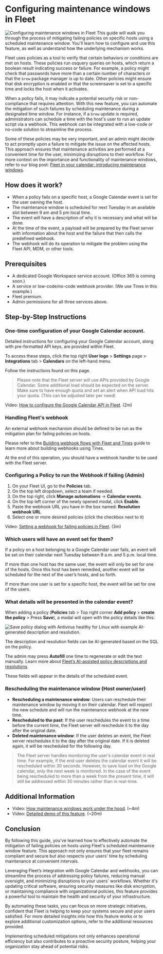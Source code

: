 # Configuring maintenance windows in Fleet

![Configuring maintenance windows in Fleet](../website/assets/images/articles/configuring-maintenance-windows-in-fleet-1600x900@2x.jpg)
This guide will walk you through the process of mitigating failing policies on specific hosts using a scheduled maintenance window. You'll learn how to configure and use this feature, as well as understand how the underlying mechanism works.

Fleet uses policies as a tool to verify that certain behaviors or conditions are met on hosts. These policies run osquery queries on hosts, which return a boolean result indicating success or failure. For example, a policy might check that passwords have more than a certain number of characters or that the `brew` package manager is up to date. Other policies might ensure that disk encryption is enabled or that the screensaver is set to a specific time and locks the host when it activates.

When a policy fails, it may indicate a potential security risk or non-compliance that requires attention. With this new feature, you can automate the mitigation of such failures by scheduling maintenance during a designated time window. For instance, if a `brew` update is required, administrators can schedule a time with the host's user to run an update script via a webhook. This webhook can be integrated with a low-code or no-code solution to streamline the process.

Some of these policies may be very important, and an admin might decide to act promptly upon a failure to mitigate the issue on the affected hosts. This approach ensures that maintenance activities are performed at a convenient time for the user, minimizing disruptions to their workflow. For more context on the importance and functionality of maintenance windows, refer to our blog post: [Fleet in your calendar: introducing maintenance windows](https://fleetdm.com/announcements/fleet-in-your-calendar-introducing-maintenance-windows).

## How does it work?
 
* When a policy fails on a specific host, a Google Calendar event is set for the user owning the host.
* The maintenance window is scheduled for next Tuesday in an available slot between 9 am and 5 pm local time.
* The event will have a description of why it is necessary and what will be done.
* At the time of the event, a payload will be prepared by the Fleet server with information about the host and the failure that then calls the predefined webhook.
* The webhook will do its operation to mitigate the problem using the Fleet API, MDM, or other tools.

## Prerequisites

* A dedicated Google Workspace service account. (Office 365 is coming soon.)
* A service or low-code/no-code webhook provider. (We use Tines in this example.)
* Fleet premium. 
* Admin permissions for all three services above.

## Step-by-Step Instructions

### One-time configuration of your Google Calendar account.

Detailed instructions for configuring your Google Calendar account, along with pre-formatted API keys, are provided within Fleet.

To access these steps, click the top right **User logo** > **Settings** page > **Integrations** tab > **Calendars** on the left-hand menu.

Follow the instructions found on this page.

> Please note that the Fleet server will use APIs provided by Google Calendar. Some additional load should be expected on the server. Make sure to have enough quota and set an alert when API load hits your quota. (This can be adjusted later per need)

Video: [How to configure the Google Calendar API in Fleet](https://www.youtube.com/watch?v=CpbzJNrM2LY). (2m)

### Handling Fleet's webhook

An external webhook mechanism should be defined to be run as the mitigation plan for failing policies on hosts.

Please refer to the [Building webhook flows with Fleet and Tines](https://fleetdm.com/guides/building-webhook-flows-with-fleet-and-tines) guide to learn more about building webhooks using Tines.

At the end of this operation, you should have a webhook handler to be used with the Fleet server.

### Configuring a Policy to run the Webhook if failing (Admin)

1. On your Fleet UI, go to the **Policies** tab.
2. On the top left dropdown, select a team if needed.
3. On the top right, click **Manage automations** → **Calendar events**.
4. On the top left corner of the newly opened modal, click **Enable**.
5. Paste the webhook URL you have in the box named: **Resolution webhook URL**
6. Select one or more desired policies (click the checkbox next to it)

Video: [Setting a webhook for failing policies in Fleet](https://www.youtube.com/watch?v=evMB6zC8jso). (3m)

### Which users will have an event set for them?

If a policy on a host belonging to a Google Calendar user fails, an event will be set on their calendar next Tuesday between 9 a.m. and 5 p.m. local time.

If more than one host has the same user, the event will only be set for one of the hosts. Once this host has been remedied, another event will be scheduled for the next of the user’s hosts, and so forth.

If more than one user is set for a specific host, the event will be set for one of the users.

### What details will be presented in the calendar event?

When adding a policy (**Policies** tab > Top right corner **Add policy** > **create the policy** > Press **Save**), a modal will open with the policy details like this:

![Save policy dialog with Antivirus healthy for Linux with example AI-generated description and resolution.](../website/assets/images/articles/configuring-maintenance-windows-in-fleet-651x782@2x.png "Save policy dialog")

The description and resolution fields can be AI-generated based on the SQL on the policy.

The admin may press **Autofill** one time to regenerate or edit the text manually. Learn more about [Fleet’s AI-assisted policy descriptions and resolutions](https://fleetdm.com/guides/fleet-ai-assisted-policy-descriptions-and-resolutions).

These fields will appear in the details of the scheduled event.

### Rescheduling the maintenance window (Host owner/user)

* **Rescheduling a maintenance window**: Users can reschedule their maintenance window by moving it on their calendar. Fleet will respect the new schedule and will run the maintenance webhook at the new time.
* **Rescheduled to the past**: If the user reschedules the event to a time before the current time, the Fleet server will reschedule it to the day after the original date.
* **Deleted maintenance window**: If the user deletes an event, the Fleet server reschedules it to the day after the original date. If it is deleted again, it will be rescheduled for the following day.

> The Fleet server handles monitoring the user’s calendar event in real time. For example, if the end user deletes the calendar event it will be rescheduled within 30 seconds. However, to save load on the Google calendar, only the next week is monitored. In the case of the event being rescheduled to more than a week from the present time, it will still be addressed within 30 minutes rather than in real-time.

## Additional Information

* Video: [How maintenance windows work under the hood](https://www.youtube.com/watch?v=Ra47xZwSitQ). (~4m)
* Video: [Detailed demo of this feature](https://www.youtube.com/watch?v=d4TElmLD1M8). (~20m)

## Conclusion

By following this guide, you’ve learned how to effectively automate the mitigation of failing policies on hosts using Fleet's scheduled maintenance window feature. This approach not only ensures that your fleet remains compliant and secure but also respects your users' time by scheduling maintenance at convenient intervals.

Leveraging Fleet’s integration with Google Calendar and webhooks, you can streamline the process of addressing policy failures, reducing manual oversight, and minimizing disruptions to your users' workflows. Whether it's updating critical software, ensuring security measures like disk encryption, or maintaining compliance with organizational policies, this feature provides a powerful tool to maintain the health and security of your infrastructure.

By automating these tasks, you can focus on more strategic initiatives, confident that Fleet is helping to keep your systems secure and your users satisfied. For more detailed insights into how this feature works or to explore additional customization options, refer to the additional resources provided.

Implementing scheduled mitigations not only enhances operational efficiency but also contributes to a proactive security posture, helping your organization stay ahead of potential risks.


<meta name="articleTitle" value="Configuring maintenance windows in Fleet">
<meta name="authorFullName" value="Sharon Katz">
<meta name="authorGitHubUsername" value="sharon-fdm">
<meta name="category" value="guides">
<meta name="publishedOn" value="2024-09-23">
<meta name="articleImageUrl" value="../website/assets/images/articles/configuring-maintenance-windows-in-fleet-1600x900@2x.jpg">
<meta name="description" value="A guide to workflows using configuring maintenance windows in Fleet.">
